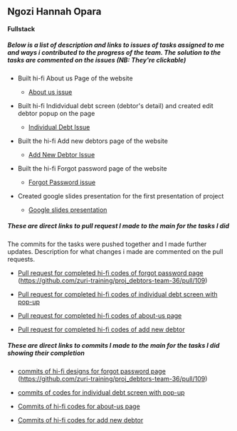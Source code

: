 ## Ngozi Hannah Opara

__Fullstack__

##### Below is a list of description and links to issues of tasks assigned to me and ways i contributed to the progress of the team. The solution to the tasks are commented on the issues *(NB: They're clickable)*

* Built hi-fi About us Page of the website <br>
    - [About us issue](https://github.com/zuri-training/proj_debtors-team-36/issues/22)
    
* Built hi-fi Indidvidual debt screen (debtor's detail) and created edit debtor popup on the page <br>
    - [Individual Debt Issue](https://github.com/zuri-training/proj_debtors-team-36/issues/55)

*   Built the hi-fi Add new debtors page of the website <br>
    - [Add New Debtor Issue](https://github.com/zuri-training/proj_debtors-team-36/issues/34)

* Built the hi-fi Forgot password page of the website <br>
    - [Forgot Password issue](https://github.com/zuri-training/proj_debtors-team-36/issues/56)

* Created google slides presentation for the first presentation of project  <br>
    - [Google slides presentation](https://docs.google.com/presentation/d/1j38C1nR4iplEHcIJ8dGsKvde9YFy7f2vO7rGWf4Z6qc/edit?usp=sharing)



##### These are direct links to pull request I made to the main for the tasks I did

The commits for the tasks were pushed together and I made further updates. Description for what changes i made are commented on the pull requests.

* [Pull request for completed hi-fi codes of forgot password page](https://github.com/zuri-training/proj_debtors-team-36/pull/108) <br> (https://github.com/zuri-training/proj_debtors-team-36/pull/109) <br>

* [Pull request for completed hi-fi codes of individual debt screen with pop-up ](https://github.com/zuri-training/proj_debtors-team-36/pull/84) <br>

* [Pull request for completed hi-fi codes of about-us page](https://github.com/zuri-training/proj_debtors-team-36/pull/140) <br>
 
* [Pull request for completed hi-fi codes of add new debtor](https://github.com/zuri-training/proj_debtors-team-36/pull/140) <br>


##### These are direct links to commits I made to the main for the tasks I did showing their completion

* [commits of hi-fi designs for forgot password page](https://github.com/zuri-training/proj_debtors-team-36/blob/main/static/forget-password.html) <br> (https://github.com/zuri-training/proj_debtors-team-36/pull/109) <br>

* [commits of codes for individual debt screen with pop-up ](https://github.com/zuri-training/proj_debtors-team-36/blob/main/static/debtor-detail.html) <br>

* [Commits of hi-fi codes for about-us page](https://github.com/Ngozi-opara/proj_debtors-team-36/blob/main/static/add-new-debtor.html) <br>
 
* [Commits of hi-fi codes for add new debtor](https://github.com/zuri-training/proj_debtors-team-36/blob/main/static/add-new-debtor.html) <br>


 

